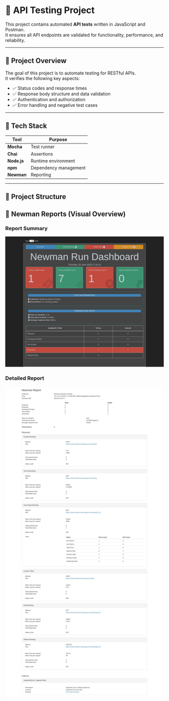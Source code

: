 # 🧪 API Testing Project

This project contains automated **API tests** written in JavaScript and Postman.  
It ensures all API endpoints are validated for functionality, performance, and reliability.

---

## 🚀 Project Overview

The goal of this project is to automate testing for RESTful APIs.  
It verifies the following key aspects:
- ✅ Status codes and response times  
- ✅ Response body structure and data validation  
- ✅ Authentication and authorization  
- ✅ Error handling and negative test cases  

---

## 🧰 Tech Stack

| Tool | Purpose |
|------|----------|
| **Mocha** | Test runner |
| **Chai** | Assertions |
| **Node.js** | Runtime environment |
| **npm** | Dependency management |
| **Newman** | Reporting |

---

## 📁 Project Structure

## 🧪 Newman Reports (Visual Overview)

### Report Summary
![Report Summary](./report/newman/Booking-Collection-Testing-2025-06-26-11-14-15-107-0.jpg)

### Detailed Report
![Detailed Report](./report/newman/newman-run-report-2025-06-26-11-12-59-027-0.jpg)

